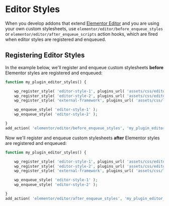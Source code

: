 # Editor Styles

<Badge type="tip" vertical="top" text="Elementor Core" /> <Badge type="warning" vertical="top" text="Intermediate" />

When you develop addons that extend [Elementor Editor](/editor/) and you are using your own custom stylesheets, use `elementor/editor/before_enqueue_styles` or `elementor/editor/after_enqueue_scripts` action hooks, which are fired when editor styles are registered and enqueued.

## Registering Editor Styles

In the example below, we'll register and enqueue custom stylesheets **before** Elementor styles are registered and enqueued:

```php {11}
function my_plugin_editor_styles() {

	wp_register_style( 'editor-style-1', plugins_url( 'assets/css/editor-style-1.css', __FILE__ ) );
	wp_register_style( 'editor-style-2', plugins_url( 'assets/css/editor-style-2.css', __FILE__ ), [ 'external-framework' ] );
	wp_register_style( 'external-framework', plugins_url( 'assets/css/libs/external-framework.css', __FILE__ ) );

	wp_enqueue_style( 'editor-style-1' );
	wp_enqueue_style( 'editor-style-2' );

}
add_action( 'elementor/editor/before_enqueue_styles', 'my_plugin_editor_styles' );
```

Now we'll register and enqueue custom stylesheets **after** Elementor styles are registered and enqueued:

```php {11}
function my_plugin_editor_styles() {

	wp_register_style( 'editor-style-1', plugins_url( 'assets/css/editor-style-1.css', __FILE__ ) );
	wp_register_style( 'editor-style-2', plugins_url( 'assets/css/editor-style-2.css', __FILE__ ), [ 'external-framework' ] );
	wp_register_style( 'external-framework', plugins_url( 'assets/css/libs/external-framework.css', __FILE__ ) );

	wp_enqueue_style( 'editor-style-1' );
	wp_enqueue_style( 'editor-style-2' );

}
add_action( 'elementor/editor/after_enqueue_styles', 'my_plugin_editor_styles' );
```
